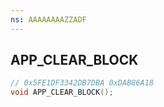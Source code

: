 ```yaml
---
ns: AAAAAAAAZZADF
---
```

## APP_CLEAR_BLOCK

```c
// 0x5FE1DF3342DB7DBA 0xDAB86A18
void APP_CLEAR_BLOCK();
```


